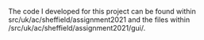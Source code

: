The code I developed for this project can be found within src/uk/ac/sheffield/assignment2021 and the files within /src/uk/ac/sheffield/assignment2021/gui/.

